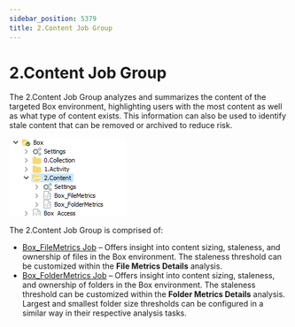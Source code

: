 ```yaml
---
sidebar_position: 5379
title: 2.Content Job Group
---
```


# 2.Content Job Group

The 2.Content Job Group analyzes and summarizes the content of the targeted Box environment, highlighting users with the most content as well as what type of content exists. This information can also be used to identify stale content that can be removed or archived to reduce risk.

![2.Content Job Group in the Jobs Tree](../../../../../../../static/images/AccessAnalyzer_12.0/Content/Resources/Images/EnterpriseAuditor/Solutions/Box/Content/JobsTree.png "2.Content Job Group in the Jobs Tree")

The 2.Content Job Group is comprised of:

* [Box\_FileMetrics Job](Box_FileMetrics "Box_FileMetrics Job") – Offers insight into content sizing, staleness, and ownership of files in the Box environment. The staleness threshold can be customized within the **File Metrics Details** analysis.
* [Box\_FolderMetrics Job](Box_FolderMetrics "Box_FolderMetrics Job") – Offers insight into content sizing, staleness, and ownership of folders in the Box environment. The staleness threshold can be customized within the **Folder Metrics Details** analysis. Largest and smallest folder size thresholds can be configured in a similar way in their respective analysis tasks.